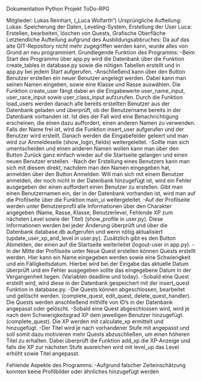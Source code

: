Dokumentation Python Projekt ToDo-RPG 

Mitglieder: Lukas Reinhart, („Luca Wolfarth“)
Ursprüngliche Aufteilung: 
Lukas: Speicherung der Daten, Leveling-System, Erstellung der User
Luca: Erstellen, bearbeiten, löschen von Quests, Grafische Oberfläche
Letztendliche Aufteilung aufgrund des Ausbildungsabbruches:
Da auf das alte GIT-Repository nicht mehr zugegriffen werden kann, wurde alles von Grund an neu programmiert.
Grundlegende Funktion des Programms:
-Beim Start des Programms über app.py wird die Datenbank über die Funktion create_tables in database.py sowie die nötigen Tabellen erstellt und in app.py bei jedem Start aufgerufen.
-Anschließend kann über den Button Benutzer erstellen ein neuer Benutzer angelegt werden. Dabei kann man seinen Namen eingeben, sowie eine Klasse und Rasse auswählen. Die Funktion create_user fängt dabei an die Eingabewerte user_name_input, user_race_input sowie user_class_input aufzurufen. Durch die Funktion load_users werden danach alle bereits erstellten Benutzer aus der Datenbank geladen und überprüft, ob der Benutzername bereits in der Datenbank vorhanden ist. Ist dies der Fall wird eine Benachrichtigung erscheinen, die einen dazu auffordert, einen anderen Namen zu verwenden. Falls der Name frei ist, wird die Funktion insert_user aufgerufen und der Benutzer wird erstellt. Danach werden die Eingabefelder geleert und man wird zur Anmeldeseite (show_login_fields) weitergeleitet.
-Sollte man sich umentscheiden und einen anderen Namen wollen kann man über den Button Zurück ganz einfach wieder auf die Startseite gelangen und einen neuen Benutzer erstellen.
-Nach der Erstellung eines Benutzers kann man sich mit diesem direkt, nachdem man den Namen eingegeben hat, anmelden über den Button Anmelden. Will man sich mit einem Benutzer anmelden, der noch nicht in der Datenbank hinzugefügt ist, wird ein Fehler ausgegeben der einen auffordert einen Benutzer zu erstellen. Gibt man einen Benutzernamen ein, der in der Datenbank vorhanden ist, wird man auf die Profilseite über die Funktion main_ui weitergeleitet.
-Auf der Profilseite werden unter Benutzerprofil alle Informationen über den Charakter angegeben (Name, Rasse, Klasse, Benutzerlevel, Fehlende XP zum nächsten Level sowie der Titel) (show_profile in user.py). Diese Informationen werden bei jeder Änderung überprüft und über die Datenbank database.db aufgerufen und wenn nötig aktualisiert (update_user_xp_and_level in user.py). Zusätzlich gibt es den Button Abmelden, der einen auf die Startseite weiterleitet (logout-user in app.py).
-In der Mitte der Profilseite unter Neue Quest erstellen können Quests erstellt werden. Hier kann ein Name eingegeben werden sowie eine Schwierigkeit und ein Fälligkeitsdatum. Hierbei wird bei der Eingabe das aktuelle Datum überprüft und ein Fehler ausgegeben sollte das eingegebene Datum in der Vergangenheit liegen. (Variablen deadline und today).
-Sobald eine Quest erstellt wird, wird diese in der Datenbank gespeichert mit der insert_quest Funktion in database.py.
-Die Quests können abgeschlossen, bearbeitet und gelöscht werden. (complete_quest, edit_quest, delete_quest_handler). Die Quests werden anschließend mithilfe von ID’s in der Datenbank angepasst oder gelöscht.
-Sobald eine Quest abgeschlossen wird, wird je nach dem Schwierigkeitsgrad XP dem jeweiligen Benutzer hinzugefügt. (complete_quest). Die XP werden mit calculate_xp ermittelt und hinzugefügt.
-Der Titel wird je nach vorhandener Stufe mit angepasst und soll somit dazu motivieren mehr Quests abzuschließen, um einen höheren Titel zu erhalten. Dabei überprüft die Funktion add_xp die XP-Anzeige und falls die XP zur nächsten Stufe ausreichen wird mit level_up das Level erhöht sowie Titel angepasst.

Fehlende Aspekte des Programms:
-Aufgrund falscher Zeiteinschätzung konnten keine Profilbilder oder ähnliches hinzugefügt werden 






				
